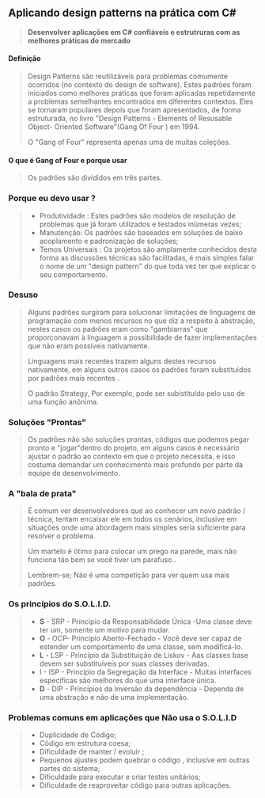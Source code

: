 ## Aplicando design patterns na prática com C#

> **Desenvolver aplicações em C# confiáveis e estrutruras com as melhores práticas do mercado**

#### **Definição**

> Design Patterns são reutilizáveis para problemas comumente ocorridos (no contexto do design de software). Estes padrões foram iniciados como melhores práticas que foram aplicadas repetidamente a problemas semelhantes encontrados em diferentes contextos. Eles se tornaram populares depois que foram apresentados, de forma estruturada, no livro "Design Patterns - Elements of Resusable Object- Oriented Software"(Gang Of Four ) em 1994.
>
> O "Gang of Four" representa apenas uma de muitas coleções.

#### **O que é Gang of Four e porque usar**

> Os padrões são divididos em três partes.

### **Porque eu devo usar ?**

> - Produtividade : Estes padrões são modelos de resolução de problemas que já foram utilizados e testados inúmeras vezes;
> - Manutenção: Os padrões são baseados em soluções de baixo acoplamento e padronização de soluções;
> - Temos Universais : Os projetos são amplamente conhecidos desta forma as discussões técnicas são facilitadas, é mais simples falar o nome de um "design pattern" do que toda vez ter que explicar o seu comportamento.

### **Desuso**

>  Alguns padrões surgiram para solucionar limitações de linguagens de programação com menos recursos no que diz a respeito à abstração, nestes casos os padrões  eram como "gambiarras" que proporconavam à linguagem a possibilidade de fazer implementações que não eram possíveis nativamente.
>
> Linguagens mais recentes trazem alguns destes recursos nativamente, em alguns outros casos os padrões foram substituídos por padrões mais recentes . 
>
> O padrão Strategy, Por exemplo, pode ser subistituído pelo uso de uma função anõnima.

### **Soluções "Prontas"**

> Os padrões não são soluções prontas, códigos que podemos pegar pronto e "jogar"dentro do projeto, em alguns casos é necessário ajustar o padrão ao contexto em que o projeto necessita, e isso costuma demandar um conhecimento mais profundo por parte da equipe de desenvolvimento.

### **A "bala de prata"**

> É comum ver desenvolvedores que ao conhecer um novo padrão / técnica, tentam encaixar ele em todos os cenários, inclusive em situações onde uma abordagem mais simples seria suficiente para resolver o problema.
>
> Um martelo é ótimo para colocar um prego na parede, mais não funciona tão bem se você tiver um parafuso .
>
> Lembrem-se; Não é uma competição para ver quem usa mais padrões.

### **Os princípios do S.O.L.I.D.**

> - **S** - SRP - Princípio da Responsabilidade Única -Uma classe deve ter um, somente um motivo para mudar.
> - **O** - OCP- Princípio Aberto-Fechado - Você deve ser capaz de estender um comportamento de uma classe, sem modificá-lo.
> - **L** - LSP - Princípio da Substituição de Liskov - Aas classes base devem ser substituíveis por suas classes derivadas.
> - I - ISP - Princípio da Segregação da Interface - Muitas interfaces específicas são melhores do que uma interface única.
> - **D** - DIP - Princípios da Inversão da dependência - Dependa de uma abstração e não de uma implementação.

### **Problemas comuns em aplicações que Não usa o S.O.L.I.D**

> - Duplicidade de Código;
> - Código em estrutura coesa;
> - Dificuldade de manter / evoluir ;
> - Pequenos ajustes podem quebrar o código , inclusive em outras partes do sistema;
> - Dificuldade para executar e criar testes unitários;
> - Dificuldade de reaproveitar código para outras aplicações.



